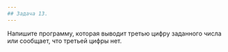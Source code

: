 ```yaml
---
## Задача 13.
---
```

Напишите программу, которая выводит третью цифру заданного числа или сообщает, что третьей цифры нет.
